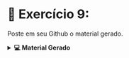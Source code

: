 # 🎥 Exercício 9: 

Poste em seu Github o material gerado.

<details>
<summary><strong>💻 Material Gerado </strong></summary>

> Para acessar todas as atividades realizadas e o material consultado, clique no link abaixo. Você será direcionado para o repositório no GitHub, onde todo o conteúdo está organizado e disponível para consulta.
https://github.com/JhowRossii/LP1

</details>

